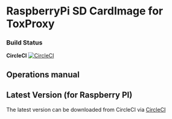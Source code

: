 # RaspberryPi SD CardImage for ToxProxy

### Build Status

**CircleCI** [![CircleCI](https://circleci.com/gh/zoff99/ToxBlinkenwall_raspi_lite_image/tree/toxproxy_01.svg?style=svg)](https://circleci.com/gh/zoff99/ToxBlinkenwall_raspi_lite_image/tree/toxproxy_01)<br>

## Operations manual

## Latest Version (for Raspberry PI)

The latest version can be downloaded from CircleCI via [CircleCI](https://circleci.com/api/v1.1/project/github/zoff99/ToxAndroidRefImpl/latest/artifacts/0/artefacts/deploy/image-Raspbian-lite.zip?filter=successful&branch=toxproxy_01)
